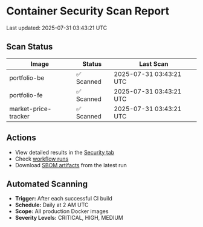 # Container Security Scan Report

Last updated: 2025-07-31 03:43:21 UTC

## Scan Status

| Image | Status | Last Scan |
|-------|--------|-----------|
| portfolio-be | ✅ Scanned | 2025-07-31 03:43:21 UTC |
| portfolio-fe | ✅ Scanned | 2025-07-31 03:43:21 UTC |
| market-price-tracker | ✅ Scanned | 2025-07-31 03:43:21 UTC |

## Actions

- View detailed results in the [Security tab](https://github.com/ktenman/portfolio/security/code-scanning)
- Check [workflow runs](https://github.com/ktenman/portfolio/actions/workflows/trivy-scan.yml)
- Download [SBOM artifacts](https://github.com/ktenman/portfolio/actions/workflows/trivy-scan.yml) from the latest run

## Automated Scanning

- **Trigger:** After each successful CI build
- **Schedule:** Daily at 2 AM UTC
- **Scope:** All production Docker images
- **Severity Levels:** CRITICAL, HIGH, MEDIUM

